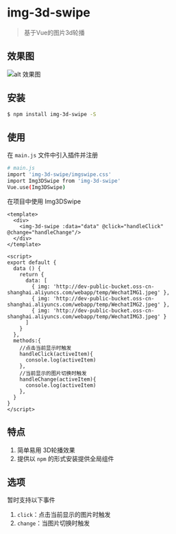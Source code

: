 # img-3d-swipe

> 基于Vue的图片3d轮播

## 效果图

![alt 效果图](https://static-public-uat.liveyu.com/webapp/hybrid/mob-umihome-client/img-3d-swipe.jpeg)

## 安装

``` bash
$ npm install img-3d-swipe -S
```
## 使用

在 `main.js` 文件中引入插件并注册

``` bash
# main.js
import 'img-3d-swipe/imgswipe.css'
import Img3DSwipe from 'img-3d-swipe'
Vue.use(Img3DSwipe)
```

在项目中使用 Img3DSwipe

```vue
<template>
  <div>
    <img-3d-swipe :data="data" @click="handleClick" @change="handleChange"/>
  </div>
</template>

<script>
export default {
  data () {
    return {
      data: [
        { img: 'http://dev-public-bucket.oss-cn-shanghai.aliyuncs.com/webapp/temp/WechatIMG1.jpeg' },
        { img: 'http://dev-public-bucket.oss-cn-shanghai.aliyuncs.com/webapp/temp/WechatIMG2.jpeg' },
        { img: 'http://dev-public-bucket.oss-cn-shanghai.aliyuncs.com/webapp/temp/WechatIMG3.jpeg' }
      ]
    }
  },
  methods:{
    //点击当前显示时触发
    handleClick(activeItem){
      console.log(activeItem)
    },
    //当前显示的图片切换时触发
    handleChange(activeItem){
      console.log(activeItem)
    },
  }
}
</script>
```

## 特点
1. 简单易用 3D轮播效果
2. 提供以 `npm` 的形式安装提供全局组件

## 选项
暂时支持以下事件
1. `click`：点击当前显示的图片时触发
2. `change`：当图片切换时触发

